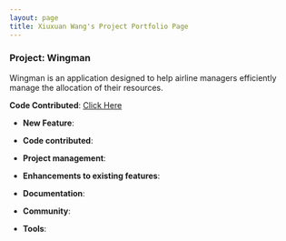 ```yaml
---
layout: page
title: Xiuxuan Wang's Project Portfolio Page
---
```


### Project: Wingman

Wingman is an application designed to help airline managers efficiently manage
the allocation of their resources.

**Code Contributed**:
[Click Here](https://nus-cs2103-ay2223s2.github.io/tp-dashboard/?search=wxxedu&breakdown=true)

* **New Feature**:

* **Code contributed**:

* **Project management**:

* **Enhancements to existing features**:

* **Documentation**:

* **Community**:

* **Tools**:

